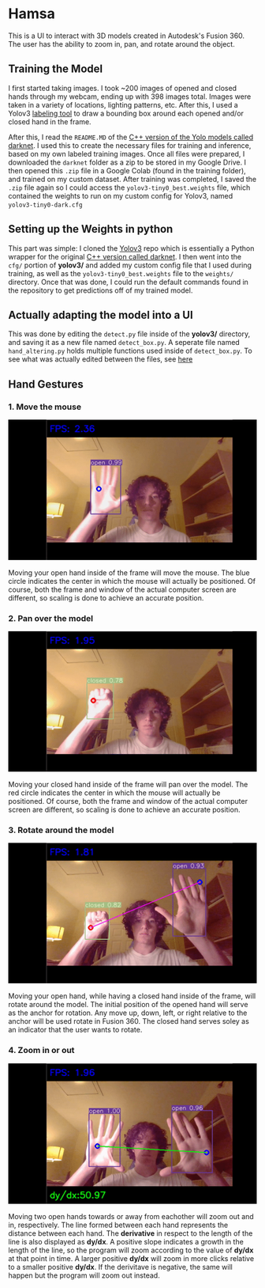 # Hamsa
This is a UI to interact with 3D models created in Autodesk's Fusion 360. The user has the ability to zoom in, pan, and rotate around the object.

## Training the Model
I first started taking images. I took ~200 images of opened and closed hands through my webcam, ending up with 398 images total. Images were taken in a variety of locations, lighting patterns, etc. After this, I used a Yolov3 [labeling tool](https://github.com/Cartucho/OpenLabeling) to draw a bounding box around each opened and/or closed hand in the frame.


After this, I read the `README.MD` of the [C++ version of the Yolo models called darknet](https://github.com/AlexeyAB/darknet). I used this to create the necessary files for training and inference, based on my own labeled training images. Once all files were prepared, I downloaded the `darknet` folder as a zip to be stored in my Google Drive. I then opened this `.zip` file in a Google Colab (found in the training folder), and trained on my custom dataset. After training was completed, I saved the `.zip` file again so I could access the `yolov3-tiny0_best.weights` file, which contained the weights to run on my custom config for Yolov3, named `yolov3-tiny0-dark.cfg`

## Setting up the Weights in python
This part was simple: I cloned the [Yolov3](https://github.com/ultralytics/yolov3) repo which is essentially a Python wrapper for the original [C++ version called darknet](https://github.com/AlexeyAB/darknet). I then went into the `cfg/` portion of __yolov3/__ and added my custom config file that I used during training, as well as the `yolov3-tiny0_best.weights` file to the `weights/` directory. Once that was done, I could run the default commands found in the repository to get predictions off of my trained model.

## Actually adapting the model into a UI
This was done by editing the `detect.py` file inside of the __yolov3/__ directory, and saving it as a new file named `detect_box.py`. A seperate file named `hand_altering.py` holds multiple functions used inside of `detect_box.py`. To see what was actually edited between the files, see [here](https://www.diffchecker.com/lANKgUWu)

## Hand Gestures
### 1. Move the mouse
![](demo/move_mouse.gif)

Moving your open hand inside of the frame will move the mouse. The blue circle indicates the center in which the mouse will actually be positioned. Of course, both the frame and window of the actual computer screen are different, so scaling is done to achieve an accurate position.
### 2. Pan over the model
![](demo/pan.gif)

Moving your closed hand inside of the frame will pan over the model. The red circle indicates the center in which the mouse will actually be positioned. Of course, both the frame and window of the actual computer screen are different, so scaling is done to achieve an accurate position.
### 3. Rotate around the model
![](demo/rotate.gif)

Moving your open hand, while having a closed hand inside of the frame, will rotate around the model. The initial position of the opened hand will serve as the anchor for rotation. Any move up, down, left, or right relative to the anchor will be used rotate in Fusion 360. The closed hand serves soley as an indicator that the user wants to rotate.
### 4. Zoom in or out
![](demo/zoom.gif)

Moving two open hands towards or away from eachother will zoom out and in, respectively. The line formed between each hand represents the distance between each hand. The __derivative__ in respect to the length of the line is also displayed as __dy/dx__. A positive slope indicates a growth in the length of the line, so the program will zoom according to the value of __dy/dx__ at that point in time. A larger positive __dy/dx__ will zoom in more clicks relative to a smaller positive __dy/dx__. If the derivitave is negative, the same will happen but the program will zoom out instead.  
